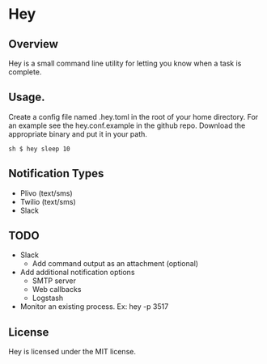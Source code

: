 # Hey

## Overview
Hey is a small command line utility for letting you know when a task is
complete.

## Usage.
Create a config file named .hey.toml in the root of your home directory. For an
example see the hey.conf.example in the github repo. Download the appropriate
binary and put it in your path.

`sh
$ hey sleep 10
`

## Notification Types
* Plivo (text/sms)
* Twilio (text/sms)
* Slack

## TODO
* Slack
	* Add command output as an attachment (optional)
* Add additional notification options
	* SMTP server
	* Web callbacks
	* Logstash
* Monitor an existing process. Ex: hey -p 3517

## License
Hey is licensed under the MIT license.
